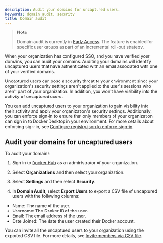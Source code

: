 ```yaml
---
description: Audit your domains for uncaptured users.
keywords: domain audit, security
title: Domain audit
---
```


> **Note**
>
> Domain audit is currently in [Early Access](../release-lifecycle.md/#early-access-ea).
> The feature is enabled for specific user groups as part of an incremental roll-out strategy.

When your organization has configured SSO, and you have verified your domains, you can audit your domains. Auditing your domains will identify uncaptured users that have authenticated with an email associated with one of your verified domains.

Uncaptured users can pose a security threat to your environment since your organization's security settings aren't applied to the user's sessions who aren't part of your organization. In addition, you won't have visibility into the activity of uncaptured users.

You can add uncaptured users to your organization to gain visibility into their activity and apply your organization's security settings. Additionally, you can enforce sign-in to ensure that only members of your organization can sign in to Docker Desktop in your environment. For more details about enforcing sign-in, see [Configure registry.json to enforce sign-in](../docker-hub/configure-sign-in.md).

## Audit your domains for uncaptured users

To audit your domains:

1. Sign in to [Docker Hub](https://hub.docker.com) as an administrator of your organization.

2. Select **Organizations** and then select your organization.

3. Select **Settings** and then select **Security**.

4. In **Domain Audit**, select **Export Users** to export a CSV file of uncaptured users with the following columns:
  - Name: The name of the user.
  - Username: The Docker ID of the user.
  - Email: The email address of the user.
  - Date Joined: The date the user created their Docker account.

You can invite all the uncaptured users to your organization using the exported CSV file. For more details, see [Invite members via CSV file](../docker-hub/members.md/#invite-members-via-csv-file).
